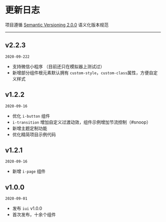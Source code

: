 # 更新日志

项目遵循 [Semantic Versioning 2.0.0](https://semver.org/lang/zh-CN/) 语义化版本规范

---  

## v2.2.3

`2020-09-222`

- 支持微信小程序 （目前还只在模拟器上测试过）
- 新增部分组件根元素默认拥有 `custom-style`，`custom-class`属性，方便自定义样式

## v1.2.2

`2020-09-16`

- 优化 `i-button` 组件
- `i-transition` 增加自定义过渡动效，组件示例增加节流控制（#snoop）
- 新增主题定制功能
- 优化精简项目示例代码

## v1.2.1

`2020-09-16`

- 新增 `i-page` 组件

## v1.0.0

`2020-09-01`

- 发布 `iui` v1.0.0
- 首次发布，十余个组件